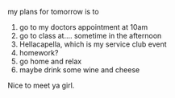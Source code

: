 my plans for tomorrow is to 
1. go to my doctors appointment at 10am
2. go to class at.... sometime in the afternoon
3. Hellacapella, which is my service club event
4. homework?
5. go home and relax
6. maybe drink some wine and cheese

Nice to meet ya girl.
